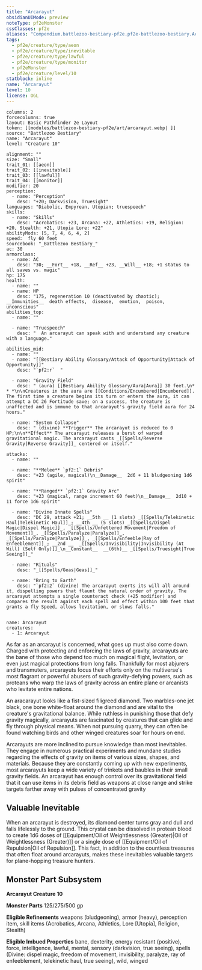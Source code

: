 ```yaml
---
title: "Arcarayut"
obsidianUIMode: preview
noteType: pf2eMonster
cssClasses: pf2e
aliases: "Compendium.battlezoo-bestiary-pf2e.pf2e-battlezoo-bestiary.Actor.vG6eBnj7RiFSMTkl" 
tags:
  - pf2e/creature/type/aeon
  - pf2e/creature/type/inevitable
  - pf2e/creature/type/lawful
  - pf2e/creature/type/monitor
  - pf2eMonster
  - pf2e/creature/level/10
statblock: inline
name: "Arcarayut"
level: 10
license: OGL
---
```


```statblock
columns: 2
forcecolumns: true
layout: Basic Pathfinder 2e Layout
token: [[modules/battlezoo-bestiary-pf2e/art/arcarayut.webp| ]]
source: "Battlezoo Bestiary"
name: "Arcarayut"
level: "Creature 10"

alignment: ""
size: "Small"
trait_01: [[aeon]]
trait_02: [[inevitable]]
trait_03: [[lawful]]
trait_04: [[monitor]]
modifier: 20
perception:
  - name: "Perception"
    desc: "+20; Darkvision, Truesight"
languages: "Diabolic, Empyrean, Utopian; truespeech"
skills:
  - name: "Skills"
    desc: "Acrobatics: +23, Arcana: +22, Athletics: +19, Religion: +20, Stealth: +21, Utopia Lore: +22"
abilityMods: [5, 7, 4, 6, 4, 2]
speed:  fly 60 feet
sourcebook: "_Battlezoo Bestiary_"
ac: 30
armorclass:
  - name: AC
    desc: "30; __Fort__ +18, __Ref__ +23, __Will__ +18; +1 status to all saves vs. magic"
hp: 175
health:
  - name: ""
  - name: HP
    desc: "175, regeneration 10 (deactivated by chaotic); __Immunities__  death effects,  disease,  emotion,  poison,  unconscious"
abilities_top:
  - name: ""

  - name: "Truespeech"
    desc: "  An arcarayut can speak with and understand any creature with a language."

abilities_mid:
  - name: ""
  - name: "[[Bestiary Ability Glossary/Attack of Opportunity|Attack of Opportunity]]"
    desc: "`pf2:r`  "

  - name: "Gravity Field"
    desc: " (aura) [[Bestiary Ability Glossary/Aura|Aura]] 30 feet.\n* * *\n\nCreatures in the aura are [[Conditions/Encumbered|Encumbered]]. The first time a creature begins its turn or enters the aura, it can attempt a DC 26 Fortitude save; on a success, the creature is unaffected and is immune to that arcarayut's gravity field aura for 24 hours."

  - name: "System Collapse"
    desc: " (divine) **Trigger** The arcarayut is reduced to 0 HP;\n\n**Effect** The arcarayut releases a burst of warped gravitational magic. The arcarayut casts _[[Spells/Reverse Gravity|Reverse Gravity]]_ centered on itself."

attacks:
  - name: ""

  - name: "**Melee** `pf2:1` Debris"
    desc: "+23 (agile, magical)\n__Damage__  2d6 + 11 bludgeoning 1d6 spirit"

  - name: "**Ranged** `pf2:1` Gravity Arc"
    desc: "+23 (magical, range increment 60 feet)\n__Damage__  2d10 + 11 force 1d6 spirit"

  - name: "Divine Innate Spells"
    desc: "DC 29, attack +21; __5th __ (1 slots) _[[Spells/Telekinetic Haul|Telekinetic Haul]]_; __4th __ (5 slots) _[[Spells/Dispel Magic|Dispel Magic]]_, _[[Spells/Unfettered Movement|Freedom of Movement]]_, _[[Spells/Paralyze|Paralyze]]_, _[[Spells/Paralyze|Paralyze]]_, _[[Spells/Enfeeble|Ray of Enfeeblement]]_; __2nd __  _[[Spells/Invisibility|Invisibility (At Will) (Self Only)]]_\n__Constant__  __(6th)__ _[[Spells/Truesight|True Seeing]]_"

  - name: "Rituals"
    desc: "_[[Spells/Geas|Geas]]_"

  - name: "Bring to Earth"
    desc: "`pf2:2` (divine) The arcarayut exerts its will all around it, dispelling powers that flaunt the natural order of gravity. The arcarayut attempts a single counteract check (+25 modifier) and compares the result against each spell and effect within 100 feet that grants a fly Speed, allows levitation, or slows falls."
 
```

```encounter-table
name: Arcarayut
creatures:
  - 1: Arcarayut
```



As far as an arcarayut is concerned, what goes up must also come down. Charged with protecting and enforcing the laws of gravity, arcarayuts are the bane of those who depend too much on magical flight, levitation, or even just magical protections from long falls. Thankfully for most abjurers and transmuters, arcarayuts focus their efforts only on the multiverse's most flagrant or powerful abusers of such gravity-defying powers, such as proteans who warp the laws of gravity across an entire plane or arcanists who levitate entire nations.

An aracarayut looks like a fist-sized filigreed diamond. Two marbles-one jet black, one bone white-float around the diamond and are vital to the creature's gravitational balance. While ruthless in punishing those that defy gravity magically, arcarayuts are fascinated by creatures that can glide and fly through physical means. When not pursuing quarry, they can often be found watching birds and other winged creatures soar for hours on end.

Arcarayuts are more inclined to pursue knowledge than most inevitables. They engage in numerous practical experiments and mundane studies regarding the effects of gravity on items of various sizes, shapes, and materials. Because they are constantly coming up with new experiments, most arcarayuts keep a wide variety of trinkets and baubles in their small gravity fields. An arcarayut has enough control over its gravitational field that it can use items in its debris field as weapons at close range and strike targets farther away with pulses of concentrated gravity

## Valuable Inevitable

When an arcarayut is destroyed, its diamond center turns gray and dull and falls lifelessly to the ground. This crystal can be dissolved in protean blood to create 1d6 doses of [[Equipment/Oil of Weightlessness (Greater)|Oil of Weightlessness (Greater)]] or a single dose of [[Equipment/Oil of Repulsion|Oil of Repulsion]]. This fact, in addition to the countless treasures that often float around arcarayuts, makes these inevitables valuable targets for plane-hopping treasure hunters.

## Monster Part Subsystem

**Arcarayut Creature 10**

**Monster Parts** 125/275/500 gp

**Eligible Refinements** weapons (bludgeoning), armor (heavy), perception item, skill items (Acrobatics, Arcana, Athletics, Lore \[Utopia\], Religion, Stealth)

**Eligible Imbued Properties** bane, dexterity, energy resistant (positive), force, intelligence, lawful, mental, sensory (darkvision, true seeing), spells (Divine: dispel magic, freedom of movement, invisibility, paralyze, ray of enfeeblement, telekinetic haul, true seeing), wild, winged
